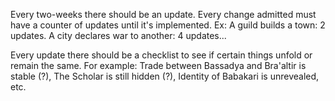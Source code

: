 Every two-weeks there should be an update. Every change admitted must have a counter of updates until it's implemented. Ex: A guild builds a town: 2 updates. A city declares war to another: 4 updates...

Every update there should be a checklist to see if certain things unfold or remain the same. For example: Trade between Bassadya and Bra'altir is stable (?), The Scholar is still hidden (?), Identity of Babakari is unrevealed, etc.